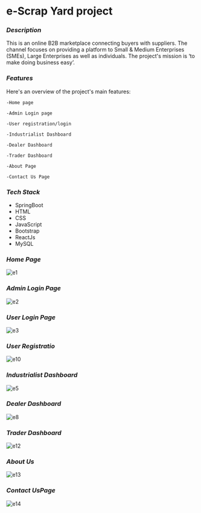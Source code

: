 # e-Scrap Yard project
### *Description*
This is an online B2B marketplace connecting buyers with suppliers.  The channel focuses on providing a platform to Small & Medium Enterprises (SMEs), Large Enterprises as well as individuals. The project's mission is ‘to make doing business easy’.


### *Features*
Here's an overview of the project's main features:

```
-Home page 

-Admin Login page

-User registration/login

-Industrialist Dashboard

-Dealer Dashboard

-Trader Dashboard

-About Page 

-Contact Us Page

```




### *Tech Stack*

- SpringBoot
- HTML
- CSS
- JavaScript
- Bootstrap
- ReactJs
- MySQL

### *Home Page*
![e1](https://user-images.githubusercontent.com/114834634/226831618-0f2a06ec-e35f-40f9-a388-e4669c28dc96.jpg)
### *Admin Login Page*
![e2](https://user-images.githubusercontent.com/114834634/226831845-3110abc2-e04b-4717-8ceb-7c623c82ec89.jpg)
### *User Login Page*
![e3](https://user-images.githubusercontent.com/114834634/226831955-fc1d5ad9-6fb9-479e-a5b6-5289c6d0b93c.jpg)
### *User Registratio*
![e10](https://user-images.githubusercontent.com/114834634/226832082-14e8625f-2374-47bb-b5f4-a495850c484b.jpg)
### *Industrialist Dashboard*
![e5](https://user-images.githubusercontent.com/114834634/226832213-332ba02b-3669-4245-8792-3970b719f524.jpg)
### *Dealer Dashboard*
![e8](https://user-images.githubusercontent.com/114834634/226832371-b090186e-b721-4724-ba52-37d93fcd8744.jpg)
### *Trader Dashboard*
![e12](https://user-images.githubusercontent.com/114834634/226832535-95ddc441-6b20-486c-a940-f21caf6a0915.jpg)
### *About Us*
![e13](https://user-images.githubusercontent.com/114834634/226832668-bb871d4a-1fbd-485c-9756-88bb2a193f9f.jpg)
### *Contact UsPage*
![e14](https://user-images.githubusercontent.com/114834634/226832818-158d21dc-b7fa-4eab-82aa-42b55049eaff.jpg)
